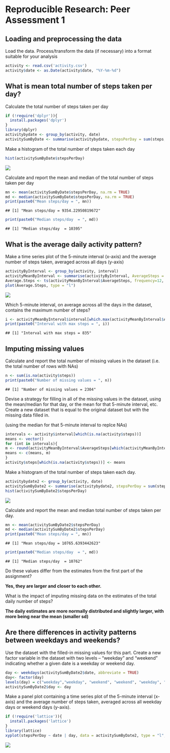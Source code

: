 # Reproducible Research: Peer Assessment 1


## Loading and preprocessing the data

Load the data.
Process/transform the data (if necessary) into a format suitable for your analysis


```r
activity <- read.csv('activity.csv')
activity$date <- as.Date(activity$date, "%Y-%m-%d")
```


## What is mean total number of steps taken per day?

Calculate the total number of steps taken per day


```r
if (!require('dplyr')){ 
  install.packages('dplyr') 
}
library(dplyr)
activitybydate <- group_by(activity, date)
activitySumByDate <- summarise(activitybydate, stepsPerDay = sum(steps, na.rm = TRUE))
```

Make a histogram of the total number of steps taken each day


```r
hist(activitySumByDate$stepsPerDay)
```

![](PA1_template_files/figure-html/unnamed-chunk-3-1.png) 

Calculate and report the mean and median of the total number of steps taken per day


```r
mn <- mean(activitySumByDate$stepsPerDay, na.rm = TRUE)
md <- median(activitySumByDate$stepsPerDay, na.rm = TRUE)
print(paste0("Mean steps/day = ", mn))
```

```
## [1] "Mean steps/day = 9354.22950819672"
```

```r
print(paste0("Median steps/day  = ", md))
```

```
## [1] "Median steps/day  = 10395"
```


## What is the average daily activity pattern?

Make a time series plot of the 5-minute interval (x-axis) and the average number of steps taken, averaged across all days (y-axis)


```r
activityByInterval <- group_by(activity, interval)
activityMeanByInterval <- summarise(activityByInterval, AverageSteps = mean(steps, na.rm = TRUE))
Average.Steps <- ts(activityMeanByInterval$AverageSteps, frequency=12, start = c(0,1))
plot(Average.Steps, type = "l")
```

![](PA1_template_files/figure-html/unnamed-chunk-5-1.png) 

Which 5-minute interval, on average across all the days in the dataset, contains the maximum number of steps?


```r
i <- activityMeanByInterval$interval[which.max(activityMeanByInterval$AverageSteps)]
print(paste0("Interval with max steps = ", i))
```

```
## [1] "Interval with max steps = 835"
```


## Imputing missing values

Calculate and report the total number of missing values in the dataset (i.e. the total number of rows with NAs)


```r
n <- sum(is.na(activity$steps))
print(paste0("Number of missing values = ", n))
```

```
## [1] "Number of missing values = 2304"
```

Devise a strategy for filling in all of the missing values in the dataset, using the mean/median for that day, or the mean for that 5-minute interval, etc.
Create a new dataset that is equal to the original dataset but with the missing data filled in.

(using the median for that 5-minute interval to replce NAs)


```r
intervals <- activity$interval[which(is.na(activity$steps))]
means <- vector()
for (int in intervals){
m <- round(activityMeanByInterval$AverageSteps[which(activityMeanByInterval$interval == int)])
means <- c(means, m)
}
activity$steps[which(is.na(activity$steps))] <- means
```

Make a histogram of the total number of steps taken each day.


```r
activitybydate2 <- group_by(activity, date)
activitySumByDate2 <- summarise(activitybydate2, stepsPerDay = sum(steps))
hist(activitySumByDate2$stepsPerDay)
```

![](PA1_template_files/figure-html/unnamed-chunk-9-1.png) 

Calculate and report the mean and median total number of steps taken per day.


```r
mn <- mean(activitySumByDate2$stepsPerDay)
md <- median(activitySumByDate2$stepsPerDay)
print(paste0("Mean steps/day = ", mn))
```

```
## [1] "Mean steps/day = 10765.6393442623"
```

```r
print(paste0("Median steps/day  = ", md))
```

```
## [1] "Median steps/day  = 10762"
```

Do these values differ from the estimates from the first part of the assignment?

**Yes, they are larger and closer to each other.**

What is the impact of imputing missing data on the estimates of the total daily number of steps?

**The daily estimates are more normally distributed and slightly larger, with more being near the mean (smaller sd)**


## Are there differences in activity patterns between weekdays and weekends?

Use the dataset with the filled-in missing values for this part. Create a new factor variable in the dataset with two levels – “weekday” and “weekend” indicating whether a given date is a weekday or weekend day.


```r
day <- weekdays(activitySumByDate2$date, abbreviate = TRUE)
day<- factor(day)
levels(day) = c("weekday","weekday", "weekend", "weekend", "weekday", "weekday", "weekday")
activitySumByDate2$day <- day
```

Make a panel plot containing a time series plot of the 5-minute interval (x-axis) and the average number of steps taken, averaged across all weekday days or weekend days (y-axis). 


```r
if (!require('lattice')){ 
  install.packages('lattice')
}
library(lattice)
xyplot(stepsPerDay ~ date | day, data = activitySumByDate2, type = "l", layout = c(1, 2))
```

![](PA1_template_files/figure-html/unnamed-chunk-12-1.png) 






